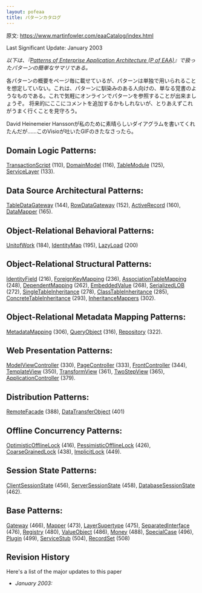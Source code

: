 ```yaml
---
layout: pofeaa
title: パターンカタログ
---
```


原文: <https://www.martinfowler.com/eaaCatalog/index.html>

Last Significant Update: January 2003

*以下は、『[Patterns of Enterprise Application Architecture (P of EAA)](https://www.martinfowler.com/books.html#eaa)』で扱ったパターンの簡単なサマリである。*

各パターンの概要をページ毎に載せているが、パターンは単独で用いられることを想定していない。これは、パターンに馴染みのある人向けの、単なる覚書のようなものである。これで気軽にオンラインでパターンを参照することが出来ましょうぞ。
将来的にここにコメントを追加するかもしれないが、とりあえずこれがうまく行くことを見守ろう。

David Heinemeier Hanssonが私のために素晴らしいダイアグラムを書いてくれたんだが……このVisioが吐いたGIFのきたなさったら。

## Domain Logic Patterns:
[TransactionScript](../TransactionScript) (110), [DomainModel](../DomainModel) (116), [TableModule](../TableModule) (125), [ServiceLayer](../ServiceLayer) (133).

## Data Source Architectural Patterns:
[TableDataGateway](../TableDataGateway) (144), [RowDataGateway](../RowDataGateway) (152), [ActiveRecord](../ActiveRecord) (160), [DataMapper](../DataMapper) (165).

## Object-Relational Behavioral Patterns:
[UnitofWork](../UnitofWork) (184), [IdentityMap](../IdentityMap) (195), [LazyLoad](../LazyLoad) (200)

## Object-Relational Structural Patterns:
[IdentityField](../IdentityField) (216), [ForeignKeyMapping](../ForeignKeyMapping) (236), [AssociationTableMapping](../AssociationTableMapping) (248), [DependentMapping](../DependentMapping) (262), [EmbeddedValue](../EmbeddedValue) (268), [SerializedLOB](../SerializedLOB) (272), [SingleTableInheritance](../SingleTableInheritance) (278), [ClassTableInheritance](../ClassTableInheritance) (285), [ConcreteTableInheritance](../ConcreteTableInheritance) (293), [InheritanceMappers](../InheritanceMappers) (302).

## Object-Relational Metadata Mapping Patterns:
[MetadataMapping](../MetadataMapping) (306), [QueryObject](../QueryObject) (316), [Repository](../Repository) (322).

## Web Presentation Patterns:
[ModelViewController](../ModelViewController) (330), [PageController](../PageController) (333), [FrontController](../FrontController) (344), [TemplateView](../TemplateView) (350), [TransformView](../TransformView) (361), [TwoStepView](../TwoStepView) (365), [ApplicationController](../ApplicationController) (379).

## Distribution Patterns:
[RemoteFacade](../RemoteFacade) (388), [DataTransferObject](../DataTransferObject) (401)

## Offline Concurrency Patterns:
[OptimisticOfflineLock](../OptimisticOfflineLock) (416), [PessimisticOfflineLock](../PessimisticOfflineLock) (426), [CoarseGrainedLock](../CoarseGrainedLock) (438), [ImplicitLock](../ImplicitLock) (449).

## Session State Patterns:
[ClientSessionState](../ClientSessionState) (456), [ServerSessionState](../ServerSessionState) (458), [DatabaseSessionState](../DatabaseSessionState) (462).

## Base Patterns:
[Gateway](../Gateway) (466), [Mapper](../Mapper) (473), [LayerSupertype](../LayerSupertype) (475), [SeparatedInterface](../SeparatedInterface) (476), [Registry](../Registry) (480), [ValueObject](../ValueObject) (486), [Money](../Money) (488), [SpecialCase](../SpecialCase) (496), [Plugin](../Plugin) (499), [ServiceStub](../ServiceStub) (504), [RecordSet](../RecordSet) (508)

## Revision History

Here's a list of the major updates to this paper

- *January 2003:*
